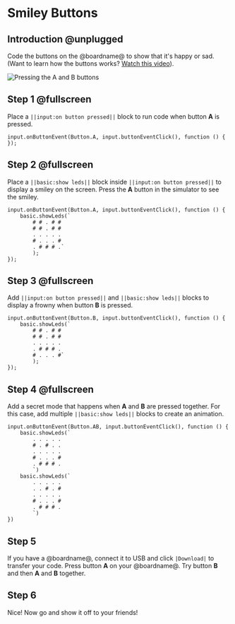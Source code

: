 # Smiley Buttons

## Introduction @unplugged

Code the buttons on the @boardname@ to show that it's happy or sad.
(Want to learn how the buttons works? [Watch this video](https://youtu.be/t_Qujjd_38o)).

![Pressing the A and B buttons](/calliope/tutorials/03_smiley_button_animation.gif)

## Step 1 @fullscreen

Place a ``||input:on button pressed||`` block to run code when button **A** is pressed.

```blocks
input.onButtonEvent(Button.A, input.buttonEventClick(), function () { 
});
```

## Step 2 @fullscreen

Place a ``||basic:show leds||`` block inside ``||input:on button pressed||`` to display a smiley on the screen. Press the **A** button in the simulator to see the smiley.

```blocks
input.onButtonEvent(Button.A, input.buttonEventClick(), function () { 
    basic.showLeds(`
        # # . # #
        # # . # #
        . . . . .
        # . . . #
        . # # # .`
        );
});
```

## Step 3 @fullscreen

Add ``||input:on button pressed||`` and ``||basic:show leds||`` blocks to display a frowny when button **B** is pressed.

```blocks
input.onButtonEvent(Button.B, input.buttonEventClick(), function () { 
    basic.showLeds(`
        # # . # #
        # # . # #
        . . . . .
        . # # # .
        # . . . #`
        );
});
```

## Step 4 @fullscreen

Add a secret mode that happens when **A** and **B** are pressed together. For this case, add multiple ``||basic:show leds||`` blocks to create an animation.

```blocks
input.onButtonEvent(Button.AB, input.buttonEventClick(), function () {
    basic.showLeds(`
        . . . . .
        # . # . .
        . . . . .
        # . . . #
        . # # # .
        `)
    basic.showLeds(`
        . . . . .
        . . # . #
        . . . . .
        # . . . #
        . # # # .
        `)    
})
```

## Step 5

If you have a @boardname@, connect it to USB and click ``|Download|`` to transfer your code. Press button **A** on your @boardname@. Try button **B** and then **A** and **B** together.

## Step 6

Nice! Now go and show it off to your friends!

